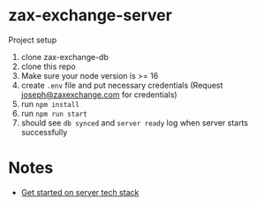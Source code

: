 # zax-exchange-server

Project setup

1. clone zax-exchange-db
2. clone this repo
3. Make sure your node version is >= 16
4. create `.env` file and put necessary credentials (Request joseph@zaxexchange.com for credentials)
5. run `npm install`
6. run `npm run start`
7. should see `db synced` and `server ready` log when server starts successfully

# Notes
- [Get started on server tech stack](https://github.com/Zax-Exchange/zax-exchange-server/wiki/Get-Started)
